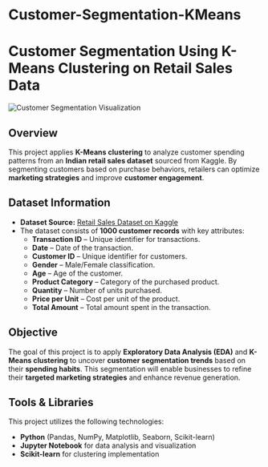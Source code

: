 # Customer-Segmentation-KMeans

# **Customer Segmentation Using K-Means Clustering on Retail Sales Data**  

![Customer Segmentation Visualization](https://github.com/aadilchavhan/customer-segmentation-KMeans/blob/main/customer_segmentation_visual.png)  

## **Overview**  
This project applies **K-Means clustering** to analyze customer spending patterns from an **Indian retail sales dataset** sourced from Kaggle. By segmenting customers based on purchase behaviors, retailers can optimize **marketing strategies** and improve **customer engagement**.  

## **Dataset Information**  
- **Dataset Source:** [Retail Sales Dataset on Kaggle](https://www.kaggle.com/datasets/mohammadtalib786/retail-sales-dataset)  
- The dataset consists of **1000 customer records** with key attributes:
  - **Transaction ID** – Unique identifier for transactions.  
  - **Date** – Date of the transaction.  
  - **Customer ID** – Unique identifier for customers.  
  - **Gender** – Male/Female classification.  
  - **Age** – Age of the customer.  
  - **Product Category** – Category of the purchased product.  
  - **Quantity** – Number of units purchased.  
  - **Price per Unit** – Cost per unit of the product.  
  - **Total Amount** – Total amount spent in the transaction.  

## **Objective**  
The goal of this project is to apply **Exploratory Data Analysis (EDA)** and **K-Means clustering** to uncover **customer segmentation trends** based on their **spending habits**. This segmentation will enable businesses to refine their **targeted marketing strategies** and enhance revenue generation.  

## **Tools & Libraries**  
This project utilizes the following technologies:  
- **Python** (Pandas, NumPy, Matplotlib, Seaborn, Scikit-learn)  
- **Jupyter Notebook** for data analysis and visualization  
- **Scikit-learn** for clustering implementation  
